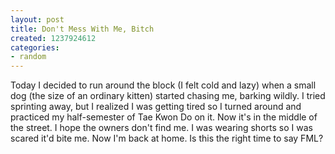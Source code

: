 ```yaml
---
layout: post
title: Don't Mess With Me, Bitch
created: 1237924612
categories:
- random
---
```

Today I decided to run around the block (I felt cold and lazy) when a small dog (the size of an ordinary kitten) started chasing me, barking wildly. I tried sprinting away, but I realized I was getting tired so I turned around and practiced my half-semester of Tae Kwon Do on it. Now it's in the middle of the street. I hope the owners don't find me. I was wearing shorts so I was scared it'd bite me. Now I'm back at home. Is this the right time to say FML?
